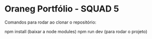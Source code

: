 # Oraneg Portfólio - SQUAD 5

Comandos para rodar ao clonar o repositório:

npm install (baixar a node modules)
npm run dev (para rodar o projeto)
